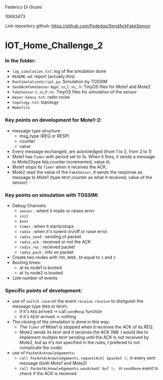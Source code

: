Federico Di Giusto

10693473

Link repository github: https://github.com/Fededgs/SendAckFakeSensor

# IOT_Home_Challenge_2

### In the folder:
* ```log_simulation.txt```: log of the simulation done
* ```README.md```: report (actually this)
* ```RunSimulationScript.py```: Simulation by TOSSIM
* ```SendAckFakeSensor``` ```AppC.nc```,```C.nc```,```.h```:  TinyOS files for Mote1 and Mote2
* ```FakeSensor``` ```C.nc```,```P.nc```: TinyOS files for simulation of the sensor
* ```meyer-heavy.txt```: radio noise
* ```topology.txt```: topology
* ```Makefile```

### Key points on development for Mote1-2:
* message type structure:
   * msg_type (REQ or RESP)
   * counter
   * value
* Every message exchanged, are acknoledged (from 1 to 2, from 2 to 1)
* Mote1 has ```Timer``` with period set to 1s. When it fires, it sends a message to Mote2(type ```REQ```,counter incremented, value ```0```).  
* Mote1 stops its ```Timer``` when it receives the ACK.
* Mote2 read the value of the ```FakeSensor```, it sends the response as message to Mote1 (type ```RESP```,counter as what it received, value of the sensor)

### Key points on simulation with TOSSIM:
* Debug Channels:
  * ```sensor``` : whent it reads or raises error
  * ```init```
  * ```boot```
  * ```timer``` : when it starts/stops
  * ```radio``` : when it's tunerd on/off or raise error.
  * ```radio_send``` :  sending of packet
  * ```radio_ack``` : received or not the ACK
  * ```radio_rec``` : received packet
  * ```radio_pack``` : info on packet
* Create two nodes with ```TOS_NODE_ID``` equal to ```1``` and ```2```
* Booting times:
  * at ```0```s node1 is booted
  * at ```5```s node2 is booted
* ```1200``` number of events

### Specific points of development:

* use of ```switch case``` on the event ```receive.receive``` to distiguish the message type (```REQ``` or ```RESP```):
  * if it's ```REQ``` arrived -> call ```sendResp``` function
  * if it's ```RESP``` arrived -> nothing
* The closing of the simulation is done in this way:
  * The ```Timer``` of Mote1 is stopped when it receives the ACK of its REQ.
  * Mote2 sends its ```RESP``` and it receives the ACK (NB: I would like to implement multiple ```RESP``` sending until the ACK is not received by Mote2, but as it's not specified in the rules, I prefered to not complicate the code)
* use of ```PacketAcknowledgements```:
  * ```call PacketAcknowledgements.requestAck( &packet );``` in every sent message (both Mote1 and Mote2)
  * ```call PacketAcknowledgements.wasAcked( buf ); ``` in ```sendDone``` event to check if the ACK is received.
